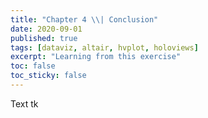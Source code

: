 ```yaml
---
title: "Chapter 4 \\| Conclusion"
date: 2020-09-01
published: true
tags: [dataviz, altair, hvplot, holoviews]
excerpt: "Learning from this exercise"
toc: false
toc_sticky: false
---
```

Text tk
